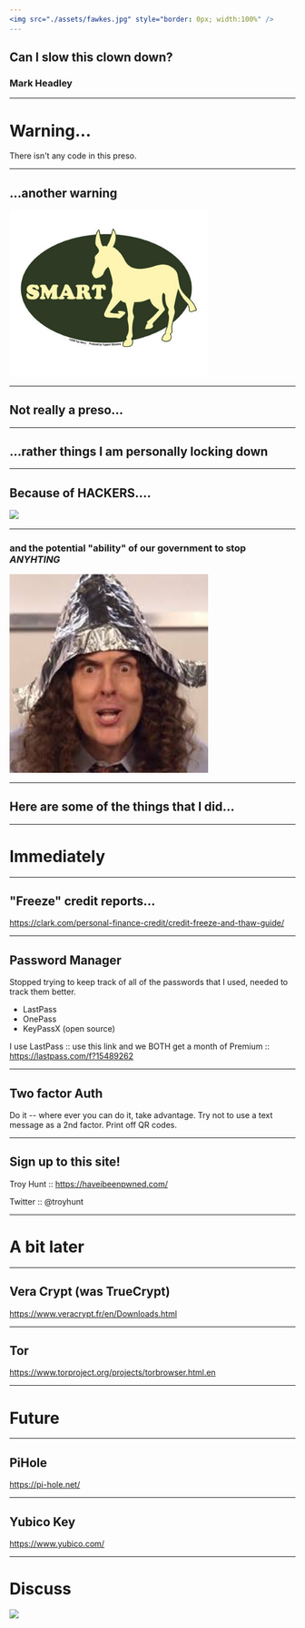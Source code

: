 ```yaml
---
<img src="./assets/fawkes.jpg" style="border: 0px; width:100%" />
---
```

## Can I slow this clown down?

### Mark Headley

---
# Warning...

There isn't any code in this preso.

---
## ...another warning

<img src="./assets/smart_ass.jpg" style="border: 0px; width:350px" />

---
## Not really a preso...
---
## ...rather things I am personally locking down
---
## Because of HACKERS....

<img src="https://media.giphy.com/media/XW3Q6lR8d7Nss/giphy.gif" style="border: 0px; width:400px"/>

---
### and the potential "ability" of our government to stop _ANYHTING_

<img src="./assets/tinfoil.jpeg" style="border: 0px; width:350px"/>

---
## Here are some of the things that I did...
---
# Immediately 
---

## "Freeze" credit reports...

https://clark.com/personal-finance-credit/credit-freeze-and-thaw-guide/

---
## Password Manager 

Stopped trying to keep track of all of the passwords that I used, needed to track them better.

- LastPass
- OnePass
- KeyPassX  (open source)

I use LastPass :: use this link and we BOTH get a month of Premium :: https://lastpass.com/f?15489262 

---
## Two factor Auth

Do it -- where ever you can do it, take advantage.
Try not to use a text message as a 2nd factor.
Print off QR codes.

---
## Sign up to this site!

Troy Hunt :: https://haveibeenpwned.com/

Twitter :: @troyhunt

---
# A bit later
---

## Vera Crypt (was TrueCrypt)

https://www.veracrypt.fr/en/Downloads.html

---
## Tor

https://www.torproject.org/projects/torbrowser.html.en

---
# Future

---
## PiHole

https://pi-hole.net/

---
## Yubico Key

https://www.yubico.com/

---
# Discuss

<img src="http://gph.is/2dCZ04e" style="border: 0px; width:350px" />

